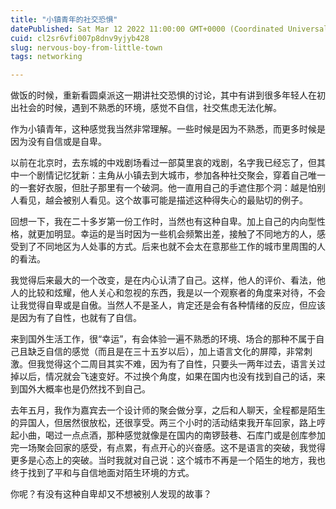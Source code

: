 ```yaml
---
title: "小镇青年的社交恐惧"
datePublished: Sat Mar 12 2022 11:00:00 GMT+0000 (Coordinated Universal Time)
cuid: cl2sr6vfi007p8dnv9yjyb428
slug: nervous-boy-from-little-town
tags: networking

---
```


做饭的时候，重新看圆桌派这一期讲社交恐惧的讨论，其中有讲到很多年轻人在初出社会的时候，遇到不熟悉的环境，感觉不自信，社交焦虑无法化解。

作为小镇青年，这种感觉我当然非常理解。一些时候是因为不熟悉，而更多时候是因为没有自信或是自卑。

以前在北京时，去东城的中戏剧场看过一部莫里哀的戏剧，名字我已经忘了，但其中一个剧情记忆犹新：主角从小镇去到大城市，参加各种社交聚会，穿着自己唯一的一套好衣服，但肚子那里有一个破洞。他一直用自己的手遮住那个洞：越是怕别人看见，越会被别人看见。这个故事可能是描述这种得失心的最贴切的例子。

回想一下，我在二十多岁第一份工作时，当然也有这种自卑。加上自己的内向型性格，就更加明显。幸运的是当时因为一些机会频繁出差，接触了不同地方的人，感受到了不同地区为人处事的方式。后来也就不会太在意那些工作的城市里周围的人的看法。

我觉得后来最大的一个改变，是在内心认清了自己。这样，他人的评价、看法，他人的比较和炫耀，他人关心和忽视的东西，我是以一个观察者的角度来对待，不会让我觉得自卑或是自傲。当然人不是圣人，肯定还是会有各种情绪的反应，但应该是因为有了自性，也就有了自信。

来到国外生活工作，很“幸运”，有会体验一遍不熟悉的环境、场合的那种不属于自己且缺乏自信的感觉（而且是在三十五岁以后），加上语言文化的屏障，非常刺激。但我觉得这个二周目其实不难，因为有了自性，只要头一两年过去，语言关过掉以后，情况就会飞速变好。不过换个角度，如果在国内也没有找到自己的话，来到国外大概率也是仍然找不到自己。

去年五月，我作为嘉宾去一个设计师的聚会做分享，之后和人聊天，全程都是陌生的异国人，但居然很放松，还很享受。两三个小时的活动结束我开车回家，路上哼起小曲，喝过一点点酒，那种感觉就像是在国内的南锣鼓巷、石库门或是创库参加完一场聚会回家的感受，有点累，有点开心的兴奋感。这不是语言的突破，我觉得更多是心态上的突破。当时我就对自己说：这个城市不再是一个陌生的地方，我也终于找到了平和与自信地面对陌生环境的方式。

你呢？有没有这种自卑却又不想被别人发现的故事？
